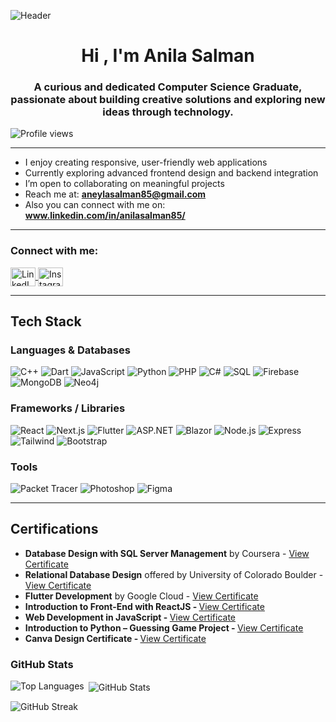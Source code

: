 ![Header](https://github.com/anilasalman85/anilasalman85/assets/137329888/0d0c0f29-590e-42f5-ad3f-5890b6702d16)

<h1 align="center">Hi , I'm Anila Salman</h1>
<h3 align="center">A curious and dedicated Computer Science Graduate, passionate about building creative solutions and exploring new ideas through technology.</h3>

<p align="left">
  <img src="https://komarev.com/ghpvc/?username=anilasalman85&label=Profile%20views&color=0e75b6&style=flat" alt="Profile views" />
</p>

---

-  I enjoy creating responsive, user-friendly web applications  
-  Currently exploring advanced frontend design and backend integration  
-  I’m open to collaborating on meaningful projects  
-  Reach me at: **aneylasalman85@gmail.com**
-  Also you can connect with me on: **www.linkedin.com/in/anilasalman85/**
---

<h3 align="left">Connect with me:</h3>
<p align="left">
  <a href="https://linkedin.com/in/anila-salman-48292b282" target="blank">
    <img align="center" src="https://raw.githubusercontent.com/rahuldkjain/github-profile-readme-generator/master/src/images/icons/Social/linked-in-alt.svg" alt="LinkedIn" height="30" width="40" />
  </a>
  <a href="https://instagram.com/aneyla_salman" target="blank">
    <img align="center" src="https://raw.githubusercontent.com/rahuldkjain/github-profile-readme-generator/master/src/images/icons/Social/instagram.svg" alt="Instagram" height="30" width="40" />
  </a>
</p>

---
##  Tech Stack

###  Languages & Databases
![C++](https://img.shields.io/badge/-C++-00599C?style=for-the-badge&logo=c%2B%2B&logoColor=white)
![Dart](https://img.shields.io/badge/-Dart-0175C2?style=for-the-badge&logo=dart&logoColor=white)
![JavaScript](https://img.shields.io/badge/-JavaScript-F7DF1E?style=for-the-badge&logo=javascript&logoColor=black)
![Python](https://img.shields.io/badge/-Python-3776AB?style=for-the-badge&logo=python&logoColor=white)
![PHP](https://img.shields.io/badge/-PHP-777BB4?style=for-the-badge&logo=php&logoColor=white)
![C#](https://img.shields.io/badge/-C%23-512BD4?style=for-the-badge&logo=csharp&logoColor=white)
![SQL](https://img.shields.io/badge/-SQL-4479A1?style=for-the-badge&logo=mysql&logoColor=white)
![Firebase](https://img.shields.io/badge/-Firebase-FFCA28?style=for-the-badge&logo=firebase&logoColor=black)
![MongoDB](https://img.shields.io/badge/-MongoDB-47A248?style=for-the-badge&logo=mongodb&logoColor=white)
![Neo4j](https://img.shields.io/badge/-Neo4j-008CC1?style=for-the-badge&logo=neo4j&logoColor=white)

###  Frameworks / Libraries
![React](https://img.shields.io/badge/-React-61DAFB?style=for-the-badge&logo=react&logoColor=black)
![Next.js](https://img.shields.io/badge/-Next.js-000000?style=for-the-badge&logo=nextdotjs&logoColor=white)
![Flutter](https://img.shields.io/badge/-Flutter-02569B?style=for-the-badge&logo=flutter&logoColor=white)
![ASP.NET](https://img.shields.io/badge/-ASP.NET-512BD4?style=for-the-badge&logo=dotnet&logoColor=white)
![Blazor](https://img.shields.io/badge/-Blazor-512BD4?style=for-the-badge&logo=blazor&logoColor=white)
![Node.js](https://img.shields.io/badge/-Node.js-339933?style=for-the-badge&logo=nodedotjs&logoColor=white)
![Express](https://img.shields.io/badge/-Express-000000?style=for-the-badge&logo=express&logoColor=white)
![Tailwind](https://img.shields.io/badge/-Tailwind-06B6D4?style=for-the-badge&logo=tailwindcss&logoColor=white)
![Bootstrap](https://img.shields.io/badge/-Bootstrap-7952B3?style=for-the-badge&logo=bootstrap&logoColor=white)

###  Tools

![Packet Tracer](https://img.shields.io/badge/-Packet%20Tracer-0078D7?style=for-the-badge&logo=cisco&logoColor=white)
![Photoshop](https://img.shields.io/badge/-Photoshop-31A8FF?style=for-the-badge&logo=adobephotoshop&logoColor=white)
![Figma](https://img.shields.io/badge/-Figma-F24E1E?style=for-the-badge&logo=figma&logoColor=white)


---
##  Certifications

<ul>
  <li><strong>Database Design with SQL Server Management</strong> by Coursera - 
    <a href="https://coursera.org/share/3e60eddb79be3e5294089d8fe6f951f0" target="_blank" rel="noopener noreferrer">  View Certificate</a></li>
  <li><strong>Relational Database Design</strong> offered by University of Colorado Boulder -
    <a href="https://coursera.org/share/c72438fb7be4986ffba77ebe3036aae3" target="_blank" rel="noopener noreferrer">  View Certificate</a></li>
  <li><strong>Flutter Development</strong> by Google Cloud -
    <a href="https://coursera.org/share/3d6f291e85d9eeedc75ac6ade067a5c9" target="_blank" rel="noopener noreferrer">  View Certificate</a></li>
  <li><strong>Introduction to Front-End with ReactJS - </strong>  
    <a href="https://coursera.org/share/d1c44f80cdbadd7bad43f0104e88176d" target="_blank" rel="noopener noreferrer">  View Certificate</a></li>
  <li><strong>Web Development in JavaScript - </strong>  
    <a href="https://coursera.org/share/1a1dcbaa527557ce4e69f51cc1325144" target="_blank" rel="noopener noreferrer">  View Certificate</a></li>
  <li><strong>Introduction to Python – Guessing Game Project - </strong>  
    <a href="https://coursera.org/share/7811666748332cce190c113987e14eeb" target="_blank" rel="noopener noreferrer">  View Certificate</a></li>
  <li><strong>Canva Design Certificate - </strong>
    <a href="https://coursera.org/share/a598a289af754a5262d912f5989843c5" target="_blank" rel="noopener noreferrer">  View Certificate</a></li>
</ul>



<h3 align="left"> GitHub Stats</h3>

<p>
  <img align="left" src="https://github-readme-stats.vercel.app/api/top-langs?username=anilasalman85&show_icons=true&locale=en&layout=compact" alt="Top Languages" />
</p>

<p>&nbsp;<img align="center" src="https://github-readme-stats.vercel.app/api?username=anilasalman85&show_icons=true&locale=en" alt="GitHub Stats" /></p>

<p><img align="center" src="https://github-readme-streak-stats.herokuapp.com/?user=anilasalman85&" alt="GitHub Streak" /></p>


